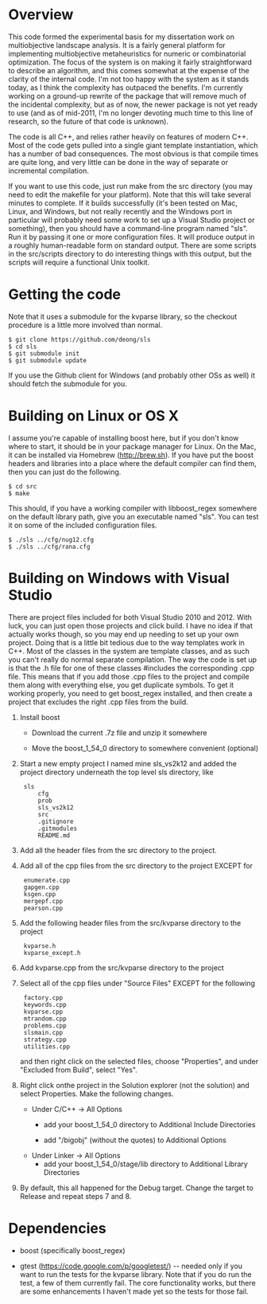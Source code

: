 Overview
========

This code formed the experimental basis for my dissertation work on multiobjective
landscape analysis. It is a fairly general platform for implementing multiobjective
metaheuristics for numeric or combinatorial optimization. The focus of the system is
on making it fairly straightforward to describe an algorithm, and this comes
somewhat at the expense of the clarity of the internal code. I'm not too happy with
the system as it stands today, as I think the complexity has outpaced the benefits.
I'm currently working on a ground-up rewrite of the package that will remove much of
the incidental complexity, but as of now, the newer package is not yet ready to use
(and as of mid-2011, I'm no longer devoting much time to this line of research, so
the future of that code is unknown).

The code is all C++, and relies rather heavily on features of modern C++. Most of
the code gets pulled into a single giant template instantiation, which has a number
of bad consequences. The most obvious is that compile times are quite long, and very
little can be done in the way of separate or incremental compilation.

If you want to use this code, just run make from the src directory (you may need to
edit the makefile for your platform). Note that this will take several minutes to
complete. If it builds successfully (it's been tested on Mac, Linux, and Windows,
but not really recently and the Windows port in particular will probably need some
work to set up a Visual Studio project or something), then you should have a
command-line program named "sls". Run it by passing it one or more configuration
files. It will produce output in a roughly human-readable form on standard output.
There are some scripts in the src/scripts directory to do interesting things with
this output, but the scripts will require a functional Unix toolkit.


Getting the code
================
Note that it uses a submodule for the kvparse library, so the checkout procedure is
a little more involved than normal.

    $ git clone https://github.com/deong/sls
    $ cd sls
    $ git submodule init
    $ git submodule update
	
If you use the Github client for Windows (and probably other OSs as well) it
should fetch the submodule for you.


Building on Linux or OS X
=========================
I assume you're capable of installing boost here, but if you don't know where to
start, it should be in your package manager for Linux. On the Mac, it can be
installed via Homebrew (http://brew.sh). If you have put the boost headers and
libraries into a place where the default compiler can find them, then you can
just do the following.

    $ cd src
    $ make

This should, if you have a working compiler with libboost_regex somewhere on the
default library path, give you an executable named "sls". You can test it on some of
the included configuration files.

    $ ./sls ../cfg/nug12.cfg
    $ ./sls ../cfg/rana.cfg


Building on Windows with Visual Studio
======================================
There are project files included for both Visual Studio 2010 and 2012. With
luck, you can just open those projects and click build. I have no idea if that
actually works though, so you may end up needing to set up your own project.
Doing that is a little bit tedious due to the way templates work in C++. Most of
the classes in the system are template classes, and as such you can't really do
normal separate compilation. The way the code is set up is that the .h file for
one of these classes #includes the corresponding .cpp file. This means that if
you add those .cpp files to the project and compile them along with everything
else, you get duplicate symbols. To get it working properly, you need to get
boost_regex installed, and then create a project that excludes the right .cpp
files from the build.

1. Install boost
	- Download the current .7z file and unzip it somewhere

    - Move the boost_1_54_0 directory to somewhere convenient (optional)

2. Start a new empty project
	I named mine sls_vs2k12 and added the project directory underneath the
	top level sls directory, like
    
	    sls  
		    cfg  
    		prob  
    		sls_vs2k12  
    		src  
    		.gitignore  
    		.gitmodules  
    		README.md  
    
3. Add all the header files from the src directory to the project.

4. Add all of the cpp files from the src directory to the project EXCEPT for

    	enumerate.cpp  
    	gapgen.cpp  
    	ksgen.cpp  
    	mergepf.cpp  
    	pearson.cpp  

5. Add the following header files from the src/kvparse directory to the project

	    kvparse.h  
    	kvparse_except.h  

6. Add kvparse.cpp from the src/kvparse directory to the project

7. Select all of the cpp files under "Source Files" EXCEPT for the following

    	factory.cpp  
    	keywords.cpp  
    	kvparse.cpp  
    	mtrandom.cpp  
    	problems.cpp  
    	slsmain.cpp  
    	strategy.cpp  
    	utilities.cpp  

   and then right click on the selected files, choose "Properties", and under
   "Excluded from Build", select "Yes".

8. Right click onthe project in the Solution explorer (not the solution) and 
   select Properties. Make the following changes.
    - Under C/C++ -> All Options
	    * add your boost_1_54_0 directory to Additional Include Directories

	    * add "/bigobj" (without the quotes) to Additional Options
    - Under Linker -> All Options
	    * add your boost_1_54_0/stage/lib directory to Additional Library Directories

9. By default, this all happened for the Debug target. Change the target to Release
   and repeat steps 7 and 8.




Dependencies
============
* boost (specifically boost_regex)

* gtest (https://code.google.com/p/googletest/) -- needed only if you
  want to run the tests for the kvparse library. Note that if you do run the
  test, a few of them currently fail. The core functionality works, but there
  are some enhancements I haven't made yet so the tests for those fail.
